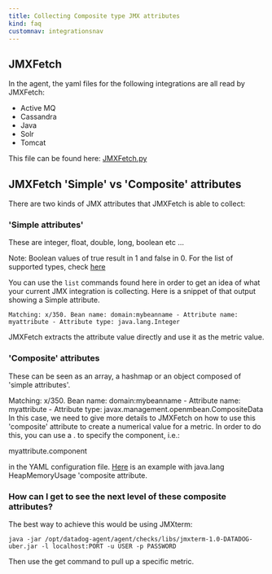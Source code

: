 ```yaml
---
title: Collecting Composite type JMX attributes
kind: faq
customnav: integrationsnav
---
```


## JMXFetch

In the agent, the yaml files for the following integrations are all read by JMXFetch:

* Active MQ
* Cassandra
* Java
* Solr
* Tomcat

This file can be found here: [JMXFetch.py](https://github.com/DataDog/dd-agent/blob/master/jmxfetch.py)

## JMXFetch 'Simple' vs 'Composite' attributes

There are two kinds of JMX attributes that JMXFetch is able to collect:

### 'Simple attributes'

These are integer, float, double, long, boolean etc …

Note: Boolean values of true result in 1 and false in 0. For the list of supported types, check [here](https://github.com/DataDog/jmxfetch/blob/master/src/main/java/org/datadog/jmxfetch/Instance.java#L23-L27)

You can use the `list` commands found here in order to get an idea of what your current JMX integration is collecting. Here is a snippet of that output showing a Simple attribute.
```
Matching: x/350. Bean name: domain:mybeanname - Attribute name: myattribute - Attribute type: java.lang.Integer
```
JMXFetch extracts the attribute value directly and use it as the metric value.

### 'Composite' attributes

These can be seen as an array, a hashmap or an object composed of 'simple attributes'.

Matching: x/350. Bean name: domain:mybeanname - Attribute name: myattribute - Attribute type: javax.management.openmbean.CompositeData
In this case, we need to give more details to JMXFetch on how to use this 'composite' attribute to create a numerical value for a metric. In order to do this, you can use a . to specify the component, i.e.:

myattribute.component

in the YAML configuration file. [Here](https://github.com/DataDog/jmxfetch/blob/master/src/main/resources/jmx-2.yaml#L3-L14) is an example with java.lang HeapMemoryUsage 'composite attribute.

### How can I get to see the next level of these composite attributes?

The best way to achieve this would be using JMXterm:
```
java -jar /opt/datadog-agent/agent/checks/libs/jmxterm-1.0-DATADOG-uber.jar -l localhost:PORT -u USER -p PASSWORD
```

Then use the get command to pull up a specific metric.